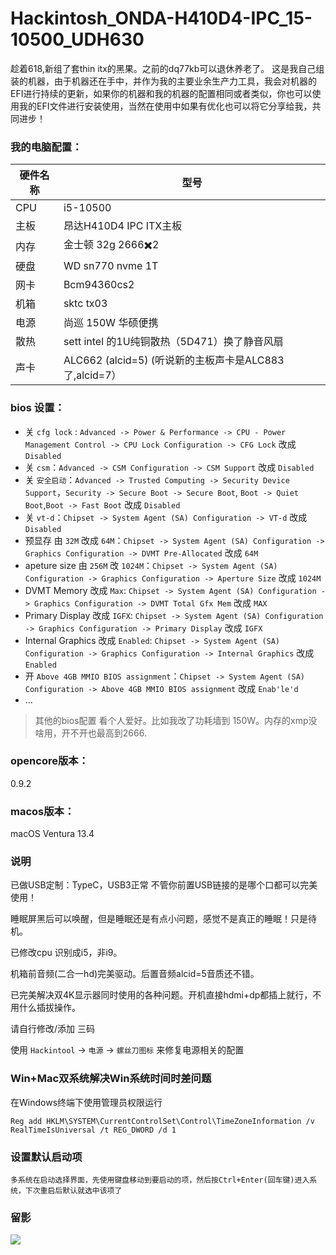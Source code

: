 # Hackintosh_ONDA-H410D4-IPC_15-10500_UDH630
趁着618,新组了套thin itx的黑果。之前的dq77kb可以退休养老了。
这是我自己组装的机器，由于机器还在手中，并作为我的主要业余生产力工具，我会对机器的EFI进行持续的更新，如果你的机器和我的机器的配置相同或者类似，你也可以使用我的EFI文件进行安装使用，当然在使用中如果有优化也可以将它分享给我，共同进步！

### 我的电脑配置：

| 硬件名称 | 型号                                          |
|------|---------------------------------------------|
| CPU  | i5-10500                                    |
| 主板   | 昂达H410D4 IPC ITX主板                          |
| 内存   | 金士顿 32g 2666✖️2                             |
| 硬盘   | WD sn770 nvme 1T                            |
| 网卡   | Bcm94360cs2                                 |
| 机箱   | sktc tx03                                   |
| 电源   | 尚巡 150W 华硕便携                                |
| 散热   | sett intel 的1U纯铜散热（5D471）换了静音风扇             |
| 声卡    | ALC662 (alcid=5) (听说新的主板声卡是ALC883了,alcid=7） |

### bios 设置：
+ 关 `cfg lock` : `Advanced -> Power & Performance -> CPU - Power Management Control -> CPU Lock Configuration -> CFG Lock` 改成 `Disabled`
+ 关 `csm`：`Advanced -> CSM Configuration -> CSM Support` 改成 `Disabled`
+ 关 `安全启动`：`Advanced -> Trusted Computing -> Security Device Support`，`Security -> Secure Boot -> Secure Boot`, `Boot -> Quiet Boot`,`Boot -> Fast Boot` 改成 `Disabled`
+ 关 `vt-d`：`Chipset -> System Agent (SA) Configuration -> VT-d` 改成 `Disabled`
+ 预显存 由 `32M` 改成 `64M`：`Chipset -> System Agent (SA) Configuration -> Graphics Configuration -> DVMT Pre-Allocated` 改成 `64M`
+ apeture size 由 `256M` 改 `1024M`：`Chipset -> System Agent (SA) Configuration -> Graphics Configuration -> Aperture Size` 改成 `1024M`
+ DVMT Memory 改成 `Max`: `Chipset -> System Agent (SA) Configuration -> Graphics Configuration -> DVMT Total Gfx Mem` 改成 `MAX`
+ Primary Display 改成 `IGFX`: `Chipset -> System Agent (SA) Configuration -> Graphics Configuration -> Primary Display` 改成 `IGFX`
+ Internal Graphics 改成 `Enabled`: `Chipset -> System Agent (SA) Configuration -> Graphics Configuration -> Internal Graphics` 改成 `Enabled`
+ 开 `Above 4GB MMIO BIOS assignment`：`Chipset -> System Agent (SA) Configuration -> Above 4GB MMIO BIOS assignment` 改成 `Enab'le'd`
+ ...
> 其他的bios配置 看个人爱好。比如我改了功耗墙到 150W。内存的xmp没啥用，开不开也最高到2666.


### opencore版本：
0.9.2

### macos版本：
macOS Ventura
13.4

### 说明
已做USB定制：TypeC，USB3正常 不管你前置USB链接的是哪个口都可以完美使用！

睡眠屏黑后可以唤醒，但是睡眠还是有点小问题，感觉不是真正的睡眠！只是待机。

已修改cpu 识别成i5，非i9。

机箱前音频(二合一hd)完美驱动。后置音频alcid=5音质还不错。

已完美解决双4K显示器同时使用的各种问题。开机直接hdmi+dp都插上就行，不用什么插拔操作。

请自行修改/添加 三码

使用 `Hackintool` -> `电源` -> `螺丝刀图标` 来修复电源相关的配置

### Win+Mac双系统解决Win系统时间时差问题

在Windows终端下使用管理员权限运行 
```
Reg add HKLM\SYSTEM\CurrentControlSet\Control\TimeZoneInformation /v RealTimeIsUniversal /t REG_DWORD /d 1
```

### 设置默认启动项

    多系统在启动选择界面，先使用键盘移动到要启动的项，然后按Ctrl+Enter(回车键)进入系统，下次重启后默认就选中该项了

### 留影
![](images/20230527_102645.jpg)

